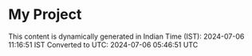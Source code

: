 # My Project

This content is dynamically generated in Indian Time (IST): 2024-07-06 11:16:51 IST
Converted to UTC: 2024-07-06 05:46:51 UTC
